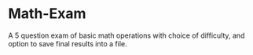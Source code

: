 # Math-Exam
A 5 question exam of basic math operations with choice of difficulty, and option to save final results into a file.
